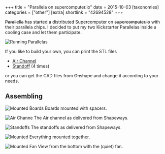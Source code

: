 +++
title = "Parallela on supercomputer.io"
date = 2015-10-03
[taxonomies]
categories = ["other"]
[extra]
shortlink = "42694528"
+++

<s>Parallella</s> has started a distributed Supercomputer on
<s>supercomputer.io</s> with their parallela chips. I decided to
put my two Kickstarter Parallelas inside a cooling case and let them participate.

<!-- more -->

![Running Parallelas](running.jpg)

If you like to build your own, you can print the STL files

* [Air Channel](AirChannel.stl)
* [Standoff](Standoff.stl) (4 times)

or you can get the CAD files from <s>Onshape</s> and change it according to your needs.

## Assembling

![Mounted Boards](boards.jpg)
Boards mounted with spacers.

![Air Channe](channel.jpg)
The Air channel as delivered from Shapeways.

![Standoffs](standoffs.jpg)
The standoffs as delivered from Shapeways.

![Mounted](mounted_1.jpg)
Everything mounted together.

![Mounted Fan](mounted_2.jpg)
View from the bottom with the (quiet) fan.
